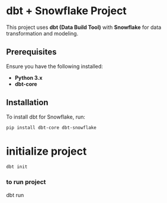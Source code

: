 # dbt + Snowflake Project

This project uses **dbt (Data Build Tool)** with **Snowflake** for data transformation and modeling.

## Prerequisites

Ensure you have the following installed:

- **Python 3.x**
- **dbt-core**  

## Installation

To install dbt for Snowflake, run:

```sh
pip install dbt-core dbt-snowflake
```

# initialize project 
```sh
dbt init
```
### to run project
dbt run
